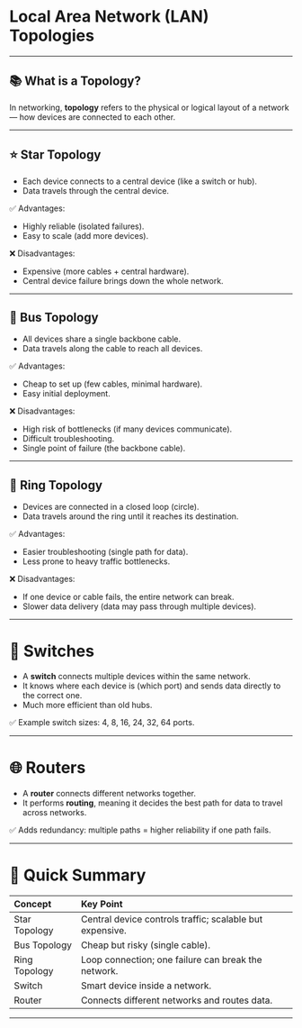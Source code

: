 # Local Area Network (LAN) Topologies
---

## 📚 What is a Topology?

In networking, **topology** refers to the physical or logical layout of a network — how devices are connected to each other.

---

## ⭐ Star Topology

- Each device connects to a central device (like a switch or hub).
- Data travels through the central device.

✅ Advantages:
- Highly reliable (isolated failures).
- Easy to scale (add more devices).

❌ Disadvantages:
- Expensive (more cables + central hardware).
- Central device failure brings down the whole network.

---

## 🚌 Bus Topology

- All devices share a single backbone cable.
- Data travels along the cable to reach all devices.

✅ Advantages:
- Cheap to set up (few cables, minimal hardware).
- Easy initial deployment.

❌ Disadvantages:
- High risk of bottlenecks (if many devices communicate).
- Difficult troubleshooting.
- Single point of failure (the backbone cable).

---

## 🔵 Ring Topology

- Devices are connected in a closed loop (circle).
- Data travels around the ring until it reaches its destination.

✅ Advantages:
- Easier troubleshooting (single path for data).
- Less prone to heavy traffic bottlenecks.

❌ Disadvantages:
- If one device or cable fails, the entire network can break.
- Slower data delivery (data may pass through multiple devices).

---

# 📡 Switches

- A **switch** connects multiple devices within the same network.
- It knows where each device is (which port) and sends data directly to the correct one.
- Much more efficient than old hubs.

✅ Example switch sizes: 4, 8, 16, 24, 32, 64 ports.

---

# 🌐 Routers

- A **router** connects different networks together.
- It performs **routing**, meaning it decides the best path for data to travel across networks.

✅ Adds redundancy: multiple paths = higher reliability if one path fails.

---

# 🎯 Quick Summary

| Concept | Key Point |
|:---|:---|
| Star Topology | Central device controls traffic; scalable but expensive. |
| Bus Topology | Cheap but risky (single cable). |
| Ring Topology | Loop connection; one failure can break the network. |
| Switch | Smart device inside a network. |
| Router | Connects different networks and routes data.

---
